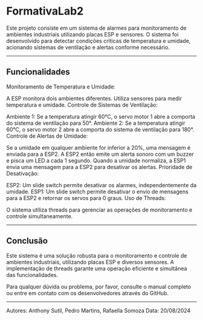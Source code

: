 # FormativaLab2
Este projeto consiste em um sistema de alarmes para monitoramento de ambientes industriais utilizando placas ESP e sensores. O sistema foi desenvolvido para detectar condições críticas de temperatura e umidade, acionando sistemas de ventilação e alertas conforme necessário.

---

## Funcionalidades
Monitoramento de Temperatura e Umidade:

A ESP monitora dois ambientes diferentes.
Utiliza sensores para medir temperatura e umidade.
Controle de Sistemas de Ventilação:

Ambiente 1: Se a temperatura atingir 60°C, o servo motor 1 abre a comporta do sistema de ventilação para 50°.
Ambiente 2: Se a temperatura atingir 60°C, o servo motor 2 abre a comporta do sistema de ventilação para 180°.
Controle de Alertas de Umidade:

Se a umidade em qualquer ambiente for inferior a 20%, uma mensagem é enviada para a ESP2.
A ESP2 então emite um alerta sonoro com um buzzer e pisca um LED a cada 1 segundo.
Quando a umidade normaliza, a ESP1 envia uma mensagem para a ESP2 para desativar os alertas.
Prioridade de Desativação:

ESP2: Um slide switch permite desativar os alarmes, independentemente da umidade.
ESP1: Um slide switch permite desativar o envio de mensagens para a ESP2 e retornar os servos para 0 graus.
Uso de Threads:

O sistema utiliza threads para gerenciar as operações de monitoramento e controle simultaneamente.

---

## Conclusão
Este sistema é uma solução robusta para o monitoramento e controle de ambientes industriais, utilizando placas ESP e diversos sensores. A implementação de threads garante uma operação eficiente e simultânea das funcionalidades.

Para qualquer dúvida ou problema, por favor, consulte o manual completo ou entre em contato com os desenvolvedores através do GitHub.

---

Autores: Anthony Sutil, Pedro Martins, Rafaella Somoza
Data: 20/08/2024
